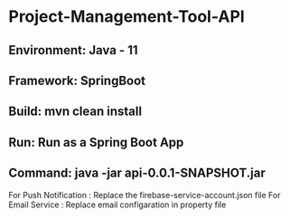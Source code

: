 # Project-Management-Tool-API


## Environment: Java - 11
## Framework: SpringBoot
## Build: mvn clean install
## Run: Run as a Spring Boot App
## Command: java -jar api-0.0.1-SNAPSHOT.jar

For Push Notification : Replace the firebase-service-account.json file 
For Email Service : Replace email configaration in property file

 
